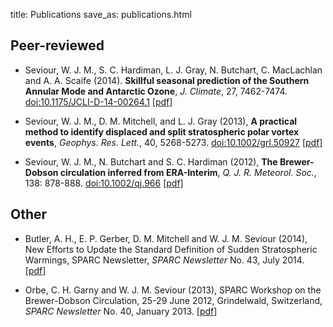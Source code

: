 title: Publications
save_as: publications.html


## Peer-reviewed 

- Seviour, W. J. M., S. C. Hardiman, L. J. Gray, N. Butchart, C. MacLachlan and
  A. A. Scaife (2014). **Skillful seasonal prediction of the Southern Annular Mode
  and Antarctic Ozone**,
  _J. Climate_, 27,
  7462-7474. [doi:10.1175/JCLI-D-14-00264.1](http://journals.ametsoc.org/doi/abs/10.1175/JCLI-D-14-00264.1)
  [[pdf]](/downloads/pdfs/Seviour_etal_2014.pdf)

- Seviour, W. J. M., D. M. Mitchell, and L. J. Gray (2013), **A practical method
  to identify displaced and split stratospheric polar vortex events**,
  _Geophys. Res. Lett._, 40, 5268-5273.
  [doi:10.1002/grl.50927](http://onlinelibrary.wiley.com/doi/10.1002/grl.50927/abstract)
  [[pdf]](/downloads/pdfs/Seviour_etal_2013.pdf)

- Seviour, W. J. M., N. Butchart and S. C. Hardiman (2012), **The Brewer-Dobson
  circulation inferred from ERA-Interim**, _Q. J. R. Meteorol. Soc._, 138:
  878-888. [doi:10.1002/qj.966](http://onlinelibrary.wiley.com/doi/10.1002/qj.966/abstract)
  [[pdf]](/downloads/pdfs/Seviour_etal_2012.pdf)

## Other

- Butler, A. H., E. P. Gerber, D. M. Mitchell and W. J. M. Seviour (2014), New
  Efforts to Update the Standard Definition of Sudden Stratospheric Warmings,
  SPARC Newsletter, _SPARC Newsletter_ No. 43, July 2014. [[pdf]](http://www.sparc-climate.org/fileadmin/customer/6_Publications/Newsletter_PDF/43_SPARCnewsletter_Jul2014_WEB.pdf)

- Orbe, C. H. Garny and W. J. M. Seviour (2013), SPARC Workshop on the
  Brewer-Dobson Circulation, 25-29 June 2012, Grindelwald, Switzerland, _SPARC
  Newsletter_ No. 40,
  January 2013. [[pdf]](http://www.sparc-climate.org/fileadmin/customer/6_Publications/Newsletter_PDF/40_SPARCnewsletter_Jan2013_web.pdf)

